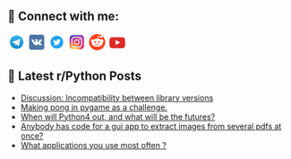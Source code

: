 ## 🔎 Connect with me:
[<img src="https://github.com/bullbesh/bullbesh/blob/main/images/Telegram.png" width="32" height="32" />](https://t.me/bullbesh)
[<img src="https://github.com/bullbesh/bullbesh/blob/main/images/VK.png" width="32" height="32" />](https://vk.com/bullbesh)
[<img src="https://github.com/bullbesh/bullbesh/blob/main/images/Twitter.png" width="32" height="32" />](https://twitter.com/bullbesh1)
[<img src="https://github.com/bullbesh/bullbesh/blob/main/images/Instagram.png" width="32" height="32" />](https://www.instagram.com/bullbesh)
[<img src="https://github.com/bullbesh/bullbesh/blob/main/images/Reddit.png" width="32" height="32" />](https://www.reddit.com/user/bullbesh)
[<img src="https://github.com/bullbesh/bullbesh/blob/main/images/YouTube.png" width="32" height="32" />](https://www.youtube.com/channel/UCtfjRs6uzgq5mfm8S06WTcg)

## 📕 Latest r/Python Posts
<!-- BLOG-POST-LIST:START -->
- [Discussion: Incompatibility between library versions](https://www.reddit.com/r/Python/comments/13gcpo3/discussion_incompatibility_between_library/)
- [Making pong in pygame as a challenge.](https://www.reddit.com/r/Python/comments/13gbpsm/making_pong_in_pygame_as_a_challenge/)
- [When will Python4 out, and what will be the futures?](https://www.reddit.com/r/Python/comments/13ga731/when_will_python4_out_and_what_will_be_the_futures/)
- [Anybody has code for a gui app to extract images from several pdfs at once?](https://www.reddit.com/r/Python/comments/13g9g5j/anybody_has_code_for_a_gui_app_to_extract_images/)
- [What applications you use most often ?](https://www.reddit.com/r/Python/comments/13g6qk6/what_applications_you_use_most_often/)
<!-- BLOG-POST-LIST:END -->
